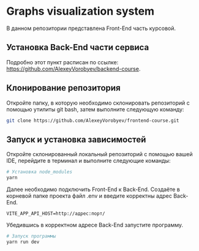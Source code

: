 # Graphs visualization system

В данном репозитории представлена Front-End часть курсовой.

## Установка Back-End части сервиса

Подробно этот пункт расписан по ссылке: https://github.com/AlexeyVorobyev/backend-course.

## Клонирование репозитория

Откройте папку, в которую необходимо склонировать репозиторий с помощью утилиты git bash, затем выполните следующую команду:

```bash
git clone https://github.com/AlexeyVorobyev/frontend-course.git
```

## Запуск и установка зависимостей

Откройте склонированный локальный репозиторий с помощью вашей IDE, перейдите в терминал и выполните следующие команды:

```bash
# Установка node_modules
yarn
```

Далее необходимо подключить Front-End к Back-End. Создаёте в корневой папке проекта файл .env и введите корректны адрес Back-End.

```env
VITE_APP_API_HOST=http://адрес:порт/
```
Убедившись в корректном адресе Back-End запустите программу.

```bash
# Запуск программы
yarn run dev
```
